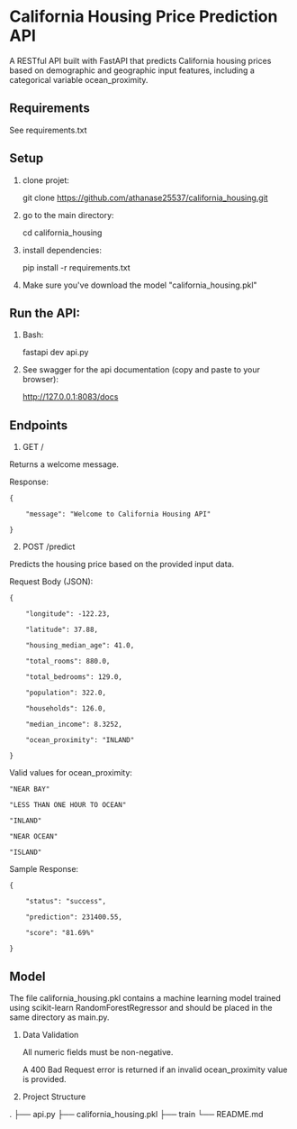 # California Housing Price Prediction API

A RESTful API built with FastAPI that predicts California housing prices based on demographic and geographic input features, including a categorical variable ocean_proximity.

## Requirements

See requirements.txt

## Setup

1. clone projet:

    git clone https://github.com/athanase25537/california_housing.git

2. go to the main directory:

    cd california_housing

3. install dependencies:

    pip install -r requirements.txt

4. Make sure you've download the model "california_housing.pkl"

## Run the API:

1. Bash:

    fastapi dev api.py

2. See swagger for the api documentation (copy and paste to your browser):

    http://127.0.0.1:8083/docs


## Endpoints
1. GET /

Returns a welcome message.

Response:

    {

        "message": "Welcome to California Housing API"

    }

2. POST /predict

Predicts the housing price based on the provided input data.

Request Body (JSON):

    {

        "longitude": -122.23,
        
        "latitude": 37.88,
        
        "housing_median_age": 41.0,
        
        "total_rooms": 880.0,
        
        "total_bedrooms": 129.0,
        
        "population": 322.0,
        
        "households": 126.0,
        
        "median_income": 8.3252,
        
        "ocean_proximity": "INLAND"
    
    }

Valid values for ocean_proximity:

    "NEAR BAY"

    "LESS THAN ONE HOUR TO OCEAN"

    "INLAND"

    "NEAR OCEAN"

    "ISLAND"

Sample Response:

    {

        "status": "success",
        
        "prediction": 231400.55,
        
        "score": "81.69%"

    }

## Model

The file california_housing.pkl contains a machine learning model trained using scikit-learn RandomForestRegressor and should be placed in the same directory as main.py.

1. Data Validation

    All numeric fields must be non-negative.

    A 400 Bad Request error is returned if an invalid ocean_proximity value is provided.

2. Project Structure

.
├── api.py
├── california_housing.pkl
├── train
└── README.md
